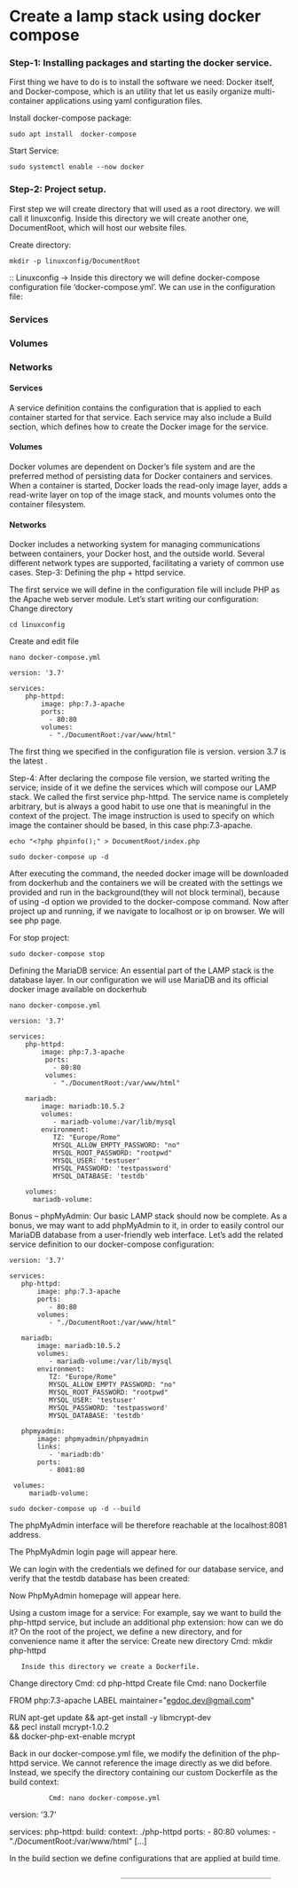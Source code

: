 # Create a lamp stack using docker compose 

### Step-1: Installing packages and starting the docker service.
        
First thing we have to do is to install the software we need: 
Docker itself, and Docker-compose, which is an utility that let us easily organize multi-container applications using yaml configuration files. 

Install docker-compose package:
   
    sudo apt install  docker-compose
Start Service:
    
    sudo systemctl enable --now docker
    
### Step-2: Project setup.

 First step we will create directory that will used as a root directory.  we will call it linuxconfig. Inside this directory we will create another one, DocumentRoot, which will host our website files. 

Create directory:

    mkdir -p linuxconfig/DocumentRoot
      
:: Linuxconfig  → Inside this directory we will define docker-compose configuration file ‘docker-compose.yml’. We can use in the configuration file:
### Services
### Volumes
### Networks

#### Services
  A service definition contains the configuration that is applied to each container started for that service. Each service may also include a Build section, which defines how to create the Docker image for the service.

#### Volumes 
  Docker volumes are dependent on Docker’s file system and are the preferred method of persisting data for Docker containers and services. When a container is started, Docker loads the read-only image layer, adds a read-write layer on top of the image stack, and mounts volumes onto the container filesystem.

#### Networks
  Docker includes a networking system for managing communications between containers, your Docker host, and the outside world. Several different network types are supported, facilitating a variety of common use cases.
Step-3: Defining the php + httpd service.
    
 The first service we will define in the configuration file will include PHP as the Apache web server module. 
 Let’s start writing our configuration:
Change directory
        
    cd linuxconfig 
Create and edit file
   
    nano docker-compose.yml

    version: '3.7'

    services:
        php-httpd:
            image: php:7.3-apache
            ports:
              - 80:80
            volumes:
              - "./DocumentRoot:/var/www/html"


The first thing we specified in the configuration file is version. version 3.7 is the latest .


Step-4: 
          After declaring the compose file version, we started writing the service; inside of it we define the services which will compose our LAMP stack. We called the first service php-httpd. The service name is completely arbitrary, but is always a good habit to use one that is meaningful in the context of the project.
The image instruction is used to specify on which image the container should be based, in this case php:7.3-apache.

    echo "<?php phpinfo();" > DocumentRoot/index.php
    
    sudo docker-compose up -d

 After executing the command, the needed docker image will be downloaded from dockerhub and the containers we will be created with the settings we provided and run in the background(they will not block terminal), because of using -d option we provided to the docker-compose command. 
Now after project up and running, if we navigate to localhost or ip on browser. 
We will see php page.


For stop project:

    sudo docker-compose stop
Defining the MariaDB service:
                  An essential part of the LAMP stack is the database layer. In our configuration we will use MariaDB and its official docker image available on dockerhub

    nano docker-compose.yml

    version: '3.7'

    services:
        php-httpd:
            image: php:7.3-apache
             ports:
               - 80:80
             volumes:
               - "./DocumentRoot:/var/www/html"

        mariadb:
            image: mariadb:10.5.2
            volumes:
               - mariadb-volume:/var/lib/mysql
            environment:
               TZ: "Europe/Rome"
               MYSQL_ALLOW_EMPTY_PASSWORD: "no"
               MYSQL_ROOT_PASSWORD: "rootpwd"
               MYSQL_USER: 'testuser'
               MYSQL_PASSWORD: 'testpassword'
               MYSQL_DATABASE: 'testdb'

        volumes:
          mariadb-volume:


Bonus – phpMyAdmin:
    Our basic LAMP stack should now be complete. As a bonus, we may want to add phpMyAdmin to it, in order to easily control our MariaDB database from a user-friendly web interface.
Let’s add the related service definition to our docker-compose configuration:

    version: '3.7'

    services:
       php-httpd:
           image: php:7.3-apache
           ports:
              - 80:80
           volumes:
              - "./DocumentRoot:/var/www/html"

       mariadb:
           image: mariadb:10.5.2
           volumes:
              - mariadb-volume:/var/lib/mysql
           environment:
              TZ: "Europe/Rome"
              MYSQL_ALLOW_EMPTY_PASSWORD: "no"
              MYSQL_ROOT_PASSWORD: "rootpwd"
              MYSQL_USER: 'testuser'
              MYSQL_PASSWORD: 'testpassword'
              MYSQL_DATABASE: 'testdb'

       phpmyadmin:
           image: phpmyadmin/phpmyadmin
           links:
              - 'mariadb:db'
           ports:
              - 8081:80
 
     volumes:
         mariadb-volume:

    sudo docker-compose up -d --build

The phpMyAdmin interface will be therefore reachable at the localhost:8081 address. 

The PhpMyAdmin login page will appear here.

We can login with the credentials we defined for our database service, and verify that the testdb database has been created: 

Now PhpMyAdmin homepage will appear here.

Using a custom image for a service:
               For example, say we want to build the php-httpd service, but include an additional php extension: how can we do it? 
On the root of the project, we define a new directory, and for convenience name it after the service:
 Create new directory
                       Cmd: mkdir php-httpd

       Inside this directory we create a Dockerfile.

Change directory
           Cmd:  cd php-httpd
Create file
           Cmd: nano Dockerfile

FROM php:7.3-apache
LABEL maintainer="egdoc.dev@gmail.com"

RUN apt-get update && apt-get install -y libmcrypt-dev \
    && pecl install mcrypt-1.0.2 \
    && docker-php-ext-enable mcrypt


Back in our docker-compose.yml file, we modify the definition of the php-httpd service. We cannot reference the image directly as we did before. 
Instead, we specify the directory containing our custom Dockerfile as the build context:

              Cmd: nano docker-compose.yml


version: '3.7'

services:
    php-httpd:
        build:
            context: ./php-httpd
        ports:
            - 80:80
        volumes:
            - "./DocumentRoot:/var/www/html"
[...]



In the build section we define configurations that are applied at build time.




                                ______________________________________
